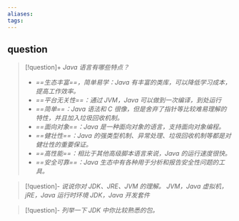 ```yaml
---
aliases: 
tags:
---
```


## question

> [!question]+ _Java 语言有哪些特点？_
> + _==生态丰富==，简单易学：Java 有丰富的类库，可以降低学习成本，提高工作效率。_
> + _==平台无关性==：通过 JVM，Java 可以做到一次编译，到处运行_
> + _==简单==：Java 语法和 C 很像，但是舍弃了指针等比较难易理解的特性，并且加入垃圾回收机制。_
> + _==面向对象==：Java 是一种面向对象的语言，支持面向对象编程。_
> + _==健壮性==：Java 的强类型机制、异常处理、垃圾回收机制等都是对健壮性的重要保证。_
> + _==高性能==：相比于其他高级脚本语言来说，Java 的运行速度很快。_
> + _==安全可靠==：Java 生态中有各种用于分析和报告安全性问题的工具。_

> [!question]- _说说你对 JDK、JRE、JVM 的理解。_
> _JVM，Java 虚拟机，_
> _jRE，Java 运行时环境_
> _JDK，Java 开发套件_

> [!question]- _列举一下 JDK 中你比较熟悉的包。_
